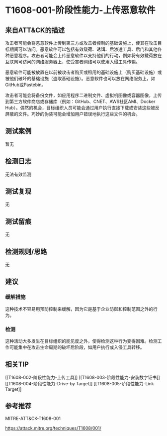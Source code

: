 # T1608-001-阶段性能力-上传恶意软件

## 来自ATT&CK的描述

攻击者可能会将恶意软件上传到第三方或攻击者控制的基础设施上，使其在攻击目标期间可以访问。恶意软件可以包括有效载荷、诱饵、后渗透工具、后门和其他各种恶意程序。攻击者可能会上传恶意软件以支持他们的行动，例如将有效载荷放在互联网可访问的网络服务器上，使受害者网络可以使用入侵工具传输。

恶意软件可能被放置在以前被攻击者购买或租用的基础设施上（购买基础设施）或被他们破坏的基础设施（盗取基础设施）。恶意软件也可以放在网络服务上，如GitHub或Pastebin。

攻击者可能会将备份文件，如应用程序二进制文件、虚拟机图像或容器图像，上传到第三方软件商店或存储库（例如：GitHub、CNET、AWS社区AMI、Docker Hub）。偶然的机会，目标组织人员可能会通过用户执行直接下载或安装这些被反屏蔽的文件。巧妙的伪装可能会增加用户错误地执行这些文件的机会。

## 测试案例

暂无

## 检测日志

无法有效监测

## 测试复现

无

## 测试留痕

无

## 检测规则/思路

无

## 建议

### 缓解措施

这种技术不容易用预防控制来缓解，因为它是基于企业防御和控制范围之外的行为。

### 检测

这种活动大多发生在目标组织的能见度之外，使得检测这种行为变得困难。检测工作可能集中在攻击生命周期的破坏后阶段，如用户执行或入侵工具转移。

## 相关TIP

[[T1608-002-阶段性能力-上传工具]]
[[T1608-003-阶段性能力-安装数字证书]]
[[T1608-004-阶段性能力-Drive-by Target]]
[[T1608-005-阶段性能力-Link Target]]

## 参考推荐

MITRE-ATT&CK-T1608-001

<https://attack.mitre.org/techniques/T1608/001/>
